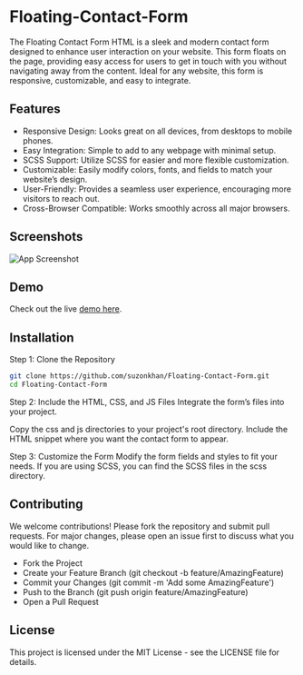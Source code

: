 
#  Floating-Contact-Form

The Floating Contact Form HTML is a sleek and modern contact form designed to enhance user interaction on your website. This form floats on the page, providing easy access for users to get in touch with you without navigating away from the content. Ideal for any website, this form is responsive, customizable, and easy to integrate.


## Features

- Responsive Design: Looks great on all devices, from desktops to  mobile phones.
- Easy Integration: Simple to add to any webpage with minimal setup.
- SCSS Support: Utilize SCSS for easier and more flexible customization.
- Customizable: Easily modify colors, fonts, and fields to match your website’s design.
- User-Friendly: Provides a seamless user experience, encouraging more visitors to reach out.
- Cross-Browser Compatible: Works smoothly across all major browsers.


## Screenshots

![App Screenshot](https://suzonkhan.github.io/Floating-Contact-Form/demo-resources/Floating-Contact-Form.png)


## Demo

Check out the live [demo here](https://suzonkhan.github.io/Floating-Contact-Form/).


## Installation

Step 1: Clone the Repository

```bash
git clone https://github.com/suzonkhan/Floating-Contact-Form.git
cd Floating-Contact-Form
```
Step 2: Include the HTML, CSS, and JS Files
Integrate the form’s files into your project.

Copy the css and js directories to your project's root directory.
Include the HTML snippet where you want the contact form to appear.

Step 3: Customize the Form
Modify the form fields and styles to fit your needs. If you are using SCSS, you can find the SCSS files in the scss directory.


## Contributing

We welcome contributions! Please fork the repository and submit pull requests. For major changes, please open an issue first to discuss what you would like to change.

- Fork the Project
- Create your Feature Branch (git checkout -b feature/AmazingFeature)
- Commit your Changes (git commit -m 'Add some AmazingFeature')
- Push to the Branch (git push origin feature/AmazingFeature)
- Open a Pull Request


## License

This project is licensed under the MIT License - see the LICENSE file for details.
